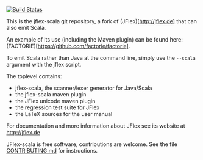 [![Build Status](https://travis-ci.org/strubell/jflex-scala.svg?branch=master)](https://travis-ci.org/strubell/jflex-scala)

This is the jflex-scala git repository, a fork of (JFlex)[http://jflex.de] that can also emit Scala. 

An example of its use (including the Maven plugin) can be found here: (FACTORIE)[https://github.com/factorie/factorie].

To emit Scala rather than Java at the command line, simply use the `--scala` argument with the jflex script.

The toplevel contains:

 * jflex-scala, the scanner/lexer generator for Java/Scala
 * the jflex-scala maven plugin
 * the JFlex unicode maven plugin
 * the regression test suite for JFlex
 * the LaTeX sources for the user manual

For documentation and more information about JFlex see its website at http://jflex.de

JFlex-scala is free software, contributions are welcome.
See the file [CONTRIBUTING.md](CONTRIBUTING.md) for instructions.
